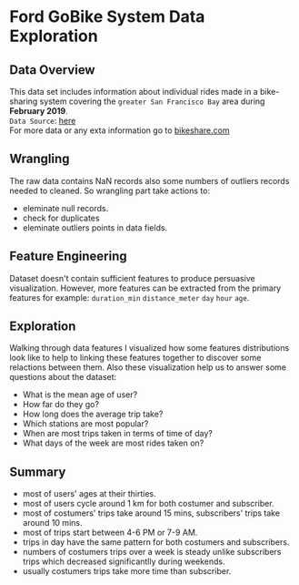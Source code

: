 # Ford GoBike System Data Exploration
## Data Overview
This data set includes information about individual rides made in a bike-sharing system covering the `greater San Francisco Bay` area during **February 2019**.<br>
`Data Source`: [here](https://video.udacity-data.com/topher/2020/October/5f91cf38_201902-fordgobike-tripdata/201902-fordgobike-tripdata.csv)<br>
For more data or any exta information go to [bikeshare.com](https://www.bikeshare.com/data/)

## Wrangling
The raw data contains NaN records also some numbers of outliers records needed to cleaned.
So wrangling part take actions to:
* eleminate null records.
* check for duplicates
* eleminate outliers points in data fields.

## Feature Engineering 
Dataset doesn't contain sufficient features to produce persuasive visualization. However, more features can be 
extracted from the primary features for example: `duration_min` `distance_meter` `day` `hour` `age`.

## Exploration
Walking through data features I visualized how some features distributions look like to help to linking these 
features together to discover some relactions between them. Also these visualization help us to answer some questions
about the dataset:
* What is the mean age of user? 
* How far do they go?
* How long does the average trip take?
* Which stations are most popular?
* When are most trips taken in terms of time of day?
* What days of the week are most rides taken on?

## Summary
* most of users' ages at their thirties.
* most of users cycle around 1 km for both costumer and subscriber.
* most of costumers' trips take around 15 mins, subscribers' trips take around 10 mins.
* most of trips start between 4-6 PM or 7-9 AM.
* trips in day have the same pattern for both costumers and subscribers.
* numbers of costumers trips over a week is steady unlike subscribers trips which decreased significantlly during weekends.
* usually costumers trips take more time than subscriber.
